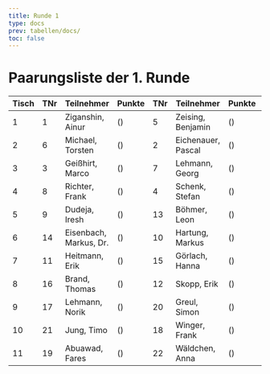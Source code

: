 ```yaml
---
title: Runde 1
type: docs
prev: tabellen/docs/
toc: false
---
```


# Paarungsliste der 1. Runde

| Tisch | TNr | Teilnehmer            | Punkte | TNr | Teilnehmer        | Punkte | Ergebnis |
|-------|-----|-----------------------|--------|-----|-------------------|--------|----------|
| 1     | 1   | Ziganshin, Ainur      | ()     | 5   | Zeising, Benjamin | ()     | 1 - 0    |
| 2     | 6   | Michael, Torsten      | ()     | 2   | Eichenauer, Pascal| ()     | 0 - 1    |
| 3     | 3   | Geißhirt, Marco       | ()     | 7   | Lehmann, Georg    | ()     | 1 - 0    |
| 4     | 8   | Richter, Frank        | ()     | 4   | Schenk, Stefan    | ()     | ½ - ½    |
| 5     | 9   | Dudeja, Iresh         | ()     | 13  | Böhmer, Leon      | ()     | 0 - 1    |
| 6     | 14  | Eisenbach, Markus, Dr.| ()     | 10  | Hartung, Markus   | ()     | ½ - ½    |
| 7     | 11  | Heitmann, Erik        | ()     | 15  | Görlach, Hanna    | ()     | 1 - 0    |
| 8     | 16  | Brand, Thomas         | ()     | 12  | Skopp, Erik       | ()     | 0 - 1    |
| 9     | 17  | Lehmann, Norik        | ()     | 20  | Greul, Simon      | ()     | + - -    |
| 10    | 21  | Jung, Timo            | ()     | 18  | Winger, Frank     | ()     | 1 - 0    |
| 11    | 19  | Abuawad, Fares        | ()     | 22  | Wäldchen, Anna    | ()     | + - -    |